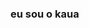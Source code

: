 ### eu sou o kaua

<!--
**KauaFernandes70/KauaFernandes70** is a ✨ _special_ ✨ repository because its `README.md` (this file) appears on your GitHub profile.



![]_(https://i.imgflip.com/6u3051.gif)
